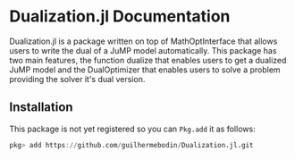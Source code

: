 # Dualization.jl Documentation

Dualization.jl is a package written on top of MathOptInterface that allows users to write the dual of a JuMP model automatically.
This package has two main features, the function dualize that enables users to get a dualized JuMP model and the DualOptimizer that
enables users to solve a problem providing the solver it's dual version. 

## Installation

This package is not yet registered so you can `Pkg.add` it as follows:
```julia
pkg> add https://github.com/guilhermebodin/Dualization.jl.git
```